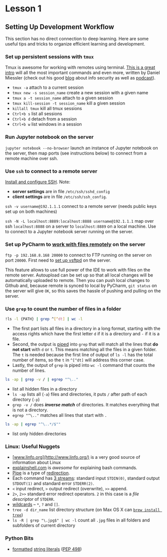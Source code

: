 # Lesson 1

## Setting Up Development Workflow

This section has no direct connection to deep learning. Here are some useful tips and tricks to organize efficient learning and development.

### Set up persistent sessions with `tmux`

Tmux is awesome for working with remotes using terminal. [This is a great intro](https://danielmiessler.com/study/tmux/) will all the most important commands and even more, written by Daniel Miessler (check out his good [blog](https://danielmiessler.com/blog/) about info security as well as [podcast](https://danielmiessler.com/podcast/)).

* `tmux -a` attach to a current session
* `tmux new -s session_name` create a new session with a given name
* `tmux a -t session_name` attach to a given session
* `tmux kill-session -t session_name` kill a given session
* `killall tmux` kill all tmux sessions
* `Ctrl+b s` list all sessions
* `Ctrl+b d` detach from a session
* `Ctrl+b w` list windows in a session

### Run Jupyter notebook on the server
`jupyter notebook --no-browser` launch an instance of Jupyter notebook on the server, then map ports (see instructions below) to connect from a remote machine over ssh.

### Use `ssh` to connect to a remote server

[Install and configure SSH](http://linux-sys-adm.com/ubuntu-16.04-lts-how-to-install-and-configure-ssh/). Note:

* **server settings** are in file `/etc/ssh/sshd_config`
* **client settings** are in file `/etc/ssh/ssh_config`.

`ssh -v username@192.1.1.1` connect to a remote server (needs public keys set up on both machines)

`ssh -N -L localhost:8889:localhost:8888 username@192.1.1.1` map over ssh `localhost:8888` on a server to `localhost:8889` on a local machine. Use to connect to a Jupyter notebook server running on the server.

### Set up PyCharm to [work with files remotely](https://blog.jetbrains.com/pycharm/2015/03/feature-spotlight-python-remote-development-with-pycharm/) on the server

`ftp -p 192.168.8.168 20000` to connect to FTP running on the server on port `20000`. First need to [set up vsftpd](https://www.digitalocean.com/community/tutorials/how-to-set-up-vsftpd-for-a-user-s-directory-on-ubuntu-16-04) on the server.

This feature allows to use full power of the IDE to work with files on the remote server. Autoupload can be set up so that all local changes will be automatically uploaded to remote. Then you can push local changes to Github and, because remote is synced to local by PyCharm, `git status` on the server will give `OK`, so this saves the hassle of pushing and pulling on the server. 

### Use `grep` to count the number of files in a folder

```bash
!ls -l {PATH} | grep ^[^dt] | wc -l
```

* The first part lists all files in a directory in a long format, starting with the access rights which have the first letter `d` if it is a directory and `-` if it is a file.
* Second, the output is [piped](http://www.linfo.org/pipes.html) into `grep` that will match all the lines that **do not start** with `d` or `t`. This means matching all the files in a given folder. The `t` is needed because the first line of output of `ls -l` has the total number of items, so the `t` in `^[^dt]` will address this corner case.
* Lastly, the output of `grep` is piped into `wc -l` command that counts the number of lines.

```bash 
ls -ap | grep -v / | egrep "^\.."
```

* list all hidden files in a directory
* `ls -ap` lists all (`-a`) files and directories, it puts `/` after path of each directory (`-p`)
* `grep -v /` does ***inverse match*** of directories. It matches everything that is not a directory.
* `egrep "^\.."` matches all lines that start with `.`

```bash 
ls -ap | egrep "^\..*/$""
```

* list only hidden directories


### Linux: Useful Nuggets

* [www.linfo.org](http://www.linfo.org/) is a very good source of information about Linux
* [explainshell.com](https://explainshell.com) is *awesome* for explaining bash commands.
* [Pipe](http://www.linfo.org/pipes.html) is a type of [redirection](http://www.linfo.org/redirection.html).
* Each command has [3 streams](https://ryanstutorials.net/linuxtutorial/piping.php): standard input `STDIN(0)`, standard output `STDOUT(1)` and standard error `STDERR(2)`. 
* `<` input redirect, `>` output redirect (overwrite), `>>` append.
* `2>`, `2>>` standard error redirect operators. `2` in this case is a *file descriptor* of `STDERR`.
* [wildcards](http://www.linfo.org/wildcard.html) – `*`, `?` and `[]`.
* `tree -d dir_name` list directory structure (on Max OS X can [`brew install tree`](http://brewformulas.org/Tree))
* `ls -R | grep "\.jpg$" | wc -l` count all `.jpg` files in all folders and subfolders of current directory

### Python Bits
* [formatted](https://cito.github.io/blog/f-strings/) [string literals](https://docs.python.org/3/whatsnew/3.6.html) ([PEP 498](https://www.python.org/dev/peps/pep-0498))